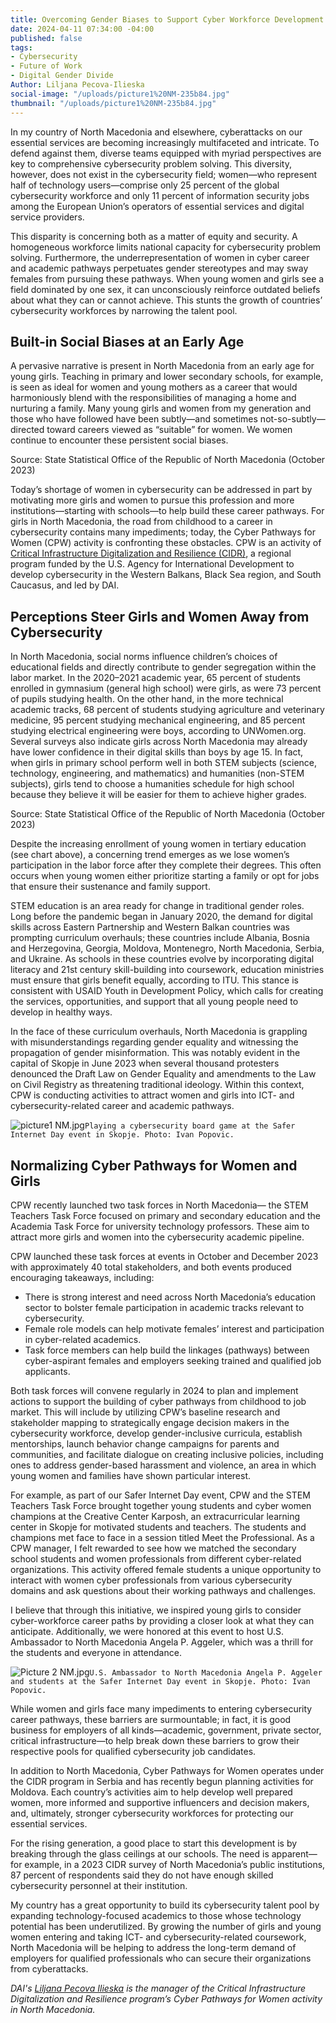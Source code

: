 ```yaml
---
title: Overcoming Gender Biases to Support Cyber Workforce Development in North Macedonia
date: 2024-04-11 07:34:00 -04:00
published: false
tags:
- Cybersecurity
- Future of Work
- Digital Gender Divide
Author: Liljana Pecova-Ilieska
social-image: "/uploads/picture1%20NM-235b84.jpg"
thumbnail: "/uploads/picture1%20NM-235b84.jpg"
---
```


In my country of North Macedonia and elsewhere, cyberattacks on our essential services are becoming increasingly multifaceted and intricate. To defend against them, diverse teams equipped with myriad perspectives are key to comprehensive cybersecurity problem solving. This diversity, however, does not exist in the cybersecurity field; women—who represent half of technology users—comprise only 25 percent of the global cybersecurity workforce and only 11 percent of information security jobs among the European Union’s operators of essential services and digital service providers.

This disparity is concerning both as a matter of equity and security. A homogeneous workforce limits national capacity for cybersecurity problem solving. Furthermore, the underrepresentation of women in cyber career and academic pathways perpetuates gender stereotypes and may sway females from pursuing these pathways. When young women and girls see a field dominated by one sex, it can unconsciously reinforce outdated beliefs about what they can or cannot achieve. This stunts the growth of countries’ cybersecurity workforces by narrowing the talent pool.

<!--more-->

## Built-in Social Biases at an Early Age 

A pervasive narrative is present in North Macedonia from an early age for young girls. Teaching in primary and lower secondary schools, for example, is seen as ideal for women and young mothers as a career that would harmoniously blend with the responsibilities of managing a home and nurturing a family. Many young girls and women from my generation and those who have followed have been subtly—and sometimes not-so-subtly—directed toward careers viewed as “suitable” for women. We women continue to encounter these persistent social biases.
 
Source: State Statistical Office of the Republic of North Macedonia (October 2023)

Today’s shortage of women in cybersecurity can be addressed in part by motivating more girls and women to pursue this profession and more institutions—starting with schools—to help build these career pathways. For girls in North Macedonia, the road from childhood to a career in cybersecurity contains many impediments; today, the Cyber Pathways for Women (CPW) activity is confronting these obstacles. CPW is an activity of [Critical Infrastructure Digitalization and Resilience (CIDR)](https://www.dai.com/our-work/projects/regional-critical-infrastructure-digitalization-and-resilience-cidr), a regional program funded by the U.S. Agency for International Development to develop cybersecurity in the Western Balkans, Black Sea region, and South Caucasus, and led by DAI.

## Perceptions Steer Girls and Women Away from Cybersecurity

In North Macedonia, social norms influence children’s choices of educational fields and directly contribute to gender segregation within the labor market. In the 2020–2021 academic year, 65 percent of students enrolled in gymnasium (general high school) were girls, as were 73 percent of pupils studying health. On the other hand, in the more technical academic tracks, 68 percent of students studying agriculture and veterinary medicine, 95 percent studying mechanical engineering, and 85 percent studying electrical engineering were boys, according to UNWomen.org.
Several surveys also indicate girls across North Macedonia may already have lower confidence in their digital skills than boys by age 15. In fact, when girls in primary school perform well in both STEM subjects (science, technology, engineering, and mathematics) and humanities (non-STEM subjects), girls tend to choose a humanities schedule for high school because they believe it will be easier for them to achieve higher grades.  
 
Source: State Statistical Office of the Republic of North Macedonia (October 2023)

Despite the increasing enrollment of young women in tertiary education (see chart above), a concerning trend emerges as we lose women’s participation in the labor force after they complete their degrees. This often occurs when young women either prioritize starting a family or opt for jobs that ensure their sustenance and family support.

STEM education is an area ready for change in traditional gender roles. Long before the pandemic began in January 2020, the demand for digital skills across Eastern Partnership and Western Balkan countries was prompting curriculum overhauls; these countries include Albania, Bosnia and Herzegovina, Georgia, Moldova, Montenegro, North Macedonia, Serbia, and Ukraine. As schools in these countries evolve by incorporating digital literacy and 21st century skill-building into coursework, education ministries must ensure that girls benefit equally, according to ITU. This stance is consistent with USAID Youth in Development Policy, which calls for creating the services, opportunities, and support that all young people need to develop in healthy ways.

In the face of these curriculum overhauls, North Macedonia is grappling with misunderstandings regarding gender equality and witnessing the propagation of gender misinformation. This was notably evident in the capital of Skopje in June 2023 when several thousand protesters denounced the Draft Law on Gender Equality and amendments to the Law on Civil Registry as threatening traditional ideology. Within this context, CPW is conducting activities to attract women and girls into ICT- and cybersecurity-related career and academic pathways.
 
![picture1 NM.jpg](/uploads/picture1%20NM.jpg)`Playing a cybersecurity board game at the Safer Internet Day event in Skopje. Photo: Ivan Popovic.`

## Normalizing Cyber Pathways for Women and Girls

CPW recently launched two task forces in North Macedonia— the STEM Teachers Task Force focused on primary and secondary education and the Academia Task Force for university technology professors. These aim to attract more girls and women into the cybersecurity academic pipeline.

CPW launched these task forces at events in October and December 2023 with approximately 40 total stakeholders, and both events produced encouraging takeaways, including: 

* There is strong interest and need across North Macedonia’s education sector to bolster female participation in academic tracks relevant to cybersecurity.
* Female role models can help motivate females’ interest and participation in cyber-related academics.
* Task force members can help build the linkages (pathways) between cyber-aspirant females and employers seeking trained and qualified job applicants.

Both task forces will convene regularly in 2024 to plan and implement actions to support the building of cyber pathways from childhood to job market. This will include by utilizing CPW’s baseline research and stakeholder mapping to strategically engage decision makers in the cybersecurity workforce, develop gender-inclusive curricula, establish mentorships, launch behavior change campaigns for parents and communities, and facilitate dialogue on creating inclusive policies, including ones to address gender-based harassment and violence, an area in which young women and families have shown particular interest.

For example, as part of our Safer Internet Day event, CPW and the STEM Teachers Task Force brought together young students and cyber women champions at the Creative Center Karposh, an extracurricular learning center in Skopje for motivated students and teachers. The students and champions met face to face in a session titled Meet the Professional. As a CPW manager, I felt rewarded to see how we matched the secondary school students and women professionals from different cyber-related organizations. This activity offered female students a unique opportunity to interact with women cyber professionals from various cybersecurity domains and ask questions about their working pathways and challenges. 

I believe that through this initiative, we inspired young girls to consider cyber-workforce career paths by providing a closer look at what they can anticipate. Additionally, we were honored at this event to host U.S. Ambassador to North Macedonia Angela P. Aggeler, which was a thrill for the students and everyone in attendance.
 
![Picture 2 NM.jpg](/uploads/Picture%202%20NM.jpg)`U.S. Ambassador to North Macedonia Angela P. Aggeler and students at the Safer Internet Day event in Skopje. Photo: Ivan Popovic.`

While women and girls face many impediments to entering cybersecurity career pathways, these barriers are surmountable; in fact, it is good business for employers of all kinds—academic, government, private sector, critical infrastructure—to help break down these barriers to grow their respective pools for qualified cybersecurity job candidates.

In addition to North Macedonia, Cyber Pathways for Women operates under the CIDR program in Serbia and has recently begun planning activities for Moldova. Each country’s activities aim to help develop well prepared women, more informed and supportive influencers and decision makers, and, ultimately, stronger cybersecurity workforces for protecting our essential services.

For the rising generation, a good place to start this development is by breaking through the glass ceilings at our schools. The need is apparent—for example, in a 2023 CIDR survey of North Macedonia’s public institutions, 87 percent of respondents said they do not have enough skilled cybersecurity personnel at their institution.

My country has a great opportunity to build its cybersecurity talent pool by expanding technology-focused academics to those whose technology potential has been underutilized. By growing the number of girls and young women entering and taking ICT- and cybersecurity-related coursework, North Macedonia will be helping to address the long-term demand of employers for qualified professionals who can secure their organizations from cyberattacks.

*DAI's [Liljana Pecova Ilieska](https://www.linkedin.com/in/liljana-pecova-ilieska/) is the manager of the Critical Infrastructure Digitalization and Resilience program’s Cyber Pathways for Women activity in North Macedonia.*